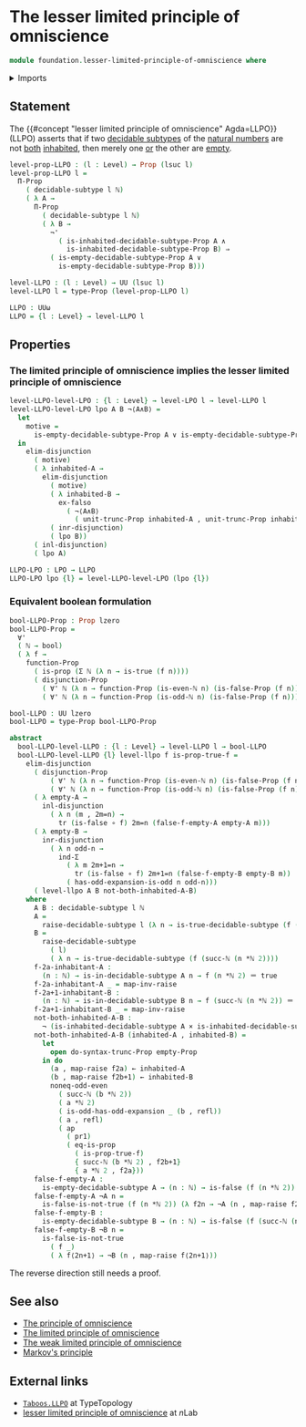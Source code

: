 # The lesser limited principle of omniscience

```agda
module foundation.lesser-limited-principle-of-omniscience where
```

<details><summary>Imports</summary>

```agda
open import elementary-number-theory.multiplication-natural-numbers
open import elementary-number-theory.natural-numbers
open import elementary-number-theory.parity-natural-numbers

open import foundation.action-on-identifications-functions
open import foundation.booleans
open import foundation.cartesian-product-types
open import foundation.conjunction
open import foundation.coproduct-types
open import foundation.decidable-propositions
open import foundation.decidable-subtypes
open import foundation.dependent-pair-types
open import foundation.disjunction
open import foundation.empty-types
open import foundation.equivalences
open import foundation.function-types
open import foundation.identity-types
open import foundation.limited-principle-of-omniscience
open import foundation.negation
open import foundation.propositional-truncations
open import foundation.raising-universe-levels
open import foundation.transport-along-identifications
open import foundation.universal-quantification
open import foundation.universe-levels

open import foundation-core.propositions
```

</details>

## Statement

The {{#concept "lesser limited principle of omniscience" Agda=LLPO}} (LLPO)
asserts that if two [decidable subtypes](foundation.decidable-subtypes.md) of
the [natural numbers](elementary-number-theory.natural-numbers.md) are not
[both](foundation.conjunction.md) [inhabited](foundation.inhabited-subtypes.md),
then merely one [or](foundation.disjunction.md) the other are
[empty](foundation.empty-types.md).

```agda
level-prop-LLPO : (l : Level) → Prop (lsuc l)
level-prop-LLPO l =
  Π-Prop
    ( decidable-subtype l ℕ)
    ( λ A →
      Π-Prop
        ( decidable-subtype l ℕ)
        ( λ B →
          ¬'
            ( is-inhabited-decidable-subtype-Prop A ∧
              is-inhabited-decidable-subtype-Prop B) ⇒
          ( is-empty-decidable-subtype-Prop A ∨
            is-empty-decidable-subtype-Prop B)))

level-LLPO : (l : Level) → UU (lsuc l)
level-LLPO l = type-Prop (level-prop-LLPO l)

LLPO : UUω
LLPO = {l : Level} → level-LLPO l
```

## Properties

### The limited principle of omniscience implies the lesser limited principle of omniscience

```agda
level-LLPO-level-LPO : {l : Level} → level-LPO l → level-LLPO l
level-LLPO-level-LPO lpo A B ¬⟨A∧B⟩ =
  let
    motive =
      is-empty-decidable-subtype-Prop A ∨ is-empty-decidable-subtype-Prop B
  in
    elim-disjunction
      ( motive)
      ( λ inhabited-A →
        elim-disjunction
          ( motive)
          ( λ inhabited-B →
            ex-falso
              ( ¬⟨A∧B⟩
                ( unit-trunc-Prop inhabited-A , unit-trunc-Prop inhabited-B)))
          ( inr-disjunction)
          ( lpo B))
      ( inl-disjunction)
      ( lpo A)

LLPO-LPO : LPO → LLPO
LLPO-LPO lpo {l} = level-LLPO-level-LPO (lpo {l})
```

### Equivalent boolean formulation

```agda
bool-LLPO-Prop : Prop lzero
bool-LLPO-Prop =
  ∀'
  ( ℕ → bool)
  ( λ f →
    function-Prop
      ( is-prop (Σ ℕ (λ n → is-true (f n))))
      ( disjunction-Prop
        ( ∀' ℕ (λ n → function-Prop (is-even-ℕ n) (is-false-Prop (f n))))
        ( ∀' ℕ (λ n → function-Prop (is-odd-ℕ n) (is-false-Prop (f n))))))

bool-LLPO : UU lzero
bool-LLPO = type-Prop bool-LLPO-Prop

abstract
  bool-LLPO-level-LLPO : {l : Level} → level-LLPO l → bool-LLPO
  bool-LLPO-level-LLPO {l} level-llpo f is-prop-true-f =
    elim-disjunction
      ( disjunction-Prop
          ( ∀' ℕ (λ n → function-Prop (is-even-ℕ n) (is-false-Prop (f n))))
          ( ∀' ℕ (λ n → function-Prop (is-odd-ℕ n) (is-false-Prop (f n)))))
      ( λ empty-A →
        inl-disjunction
          ( λ n (m , 2m=n) →
            tr (is-false ∘ f) 2m=n (false-f-empty-A empty-A m)))
      ( λ empty-B →
        inr-disjunction
          ( λ n odd-n →
            ind-Σ
              ( λ m 2m+1=n →
                tr (is-false ∘ f) 2m+1=n (false-f-empty-B empty-B m))
              ( has-odd-expansion-is-odd n odd-n)))
      ( level-llpo A B not-both-inhabited-A-B)
    where
      A B : decidable-subtype l ℕ
      A =
        raise-decidable-subtype l (λ n → is-true-decidable-subtype (f (n *ℕ 2)))
      B =
        raise-decidable-subtype
          ( l)
          ( λ n → is-true-decidable-subtype (f (succ-ℕ (n *ℕ 2))))
      f-2a-inhabitant-A :
        (n : ℕ) → is-in-decidable-subtype A n → f (n *ℕ 2) ＝ true
      f-2a-inhabitant-A _ = map-inv-raise
      f-2a+1-inhabitant-B :
        (n : ℕ) → is-in-decidable-subtype B n → f (succ-ℕ (n *ℕ 2)) ＝ true
      f-2a+1-inhabitant-B _ = map-inv-raise
      not-both-inhabited-A-B :
        ¬ (is-inhabited-decidable-subtype A × is-inhabited-decidable-subtype B)
      not-both-inhabited-A-B (inhabited-A , inhabited-B) =
        let
          open do-syntax-trunc-Prop empty-Prop
        in do
          (a , map-raise f2a) ← inhabited-A
          (b , map-raise f2b+1) ← inhabited-B
          noneq-odd-even
            ( succ-ℕ (b *ℕ 2))
            ( a *ℕ 2)
            ( is-odd-has-odd-expansion _ (b , refl))
            ( a , refl)
            ( ap
              ( pr1)
              ( eq-is-prop
                ( is-prop-true-f)
                { succ-ℕ (b *ℕ 2) , f2b+1}
                { a *ℕ 2 , f2a}))
      false-f-empty-A :
        is-empty-decidable-subtype A → (n : ℕ) → is-false (f (n *ℕ 2))
      false-f-empty-A ¬A n =
        is-false-is-not-true (f (n *ℕ 2)) (λ f2n → ¬A (n , map-raise f2n))
      false-f-empty-B :
        is-empty-decidable-subtype B → (n : ℕ) → is-false (f (succ-ℕ (n *ℕ 2)))
      false-f-empty-B ¬B n =
        is-false-is-not-true
          ( f _)
          ( λ f⟨2n+1⟩ → ¬B (n , map-raise f⟨2n+1⟩))
```

The reverse direction still needs a proof.

## See also

- [The principle of omniscience](foundation.principle-of-omniscience.md)
- [The limited principle of omniscience](foundation.limited-principle-of-omniscience.md)
- [The weak limited principle of omniscience](foundation.weak-limited-principle-of-omniscience.md)
- [Markov's principle](logic.markovs-principle.md)

## External links

- [`Taboos.LLPO`](https://martinescardo.github.io/TypeTopology/Taboos.LLPO.html)
  at TypeTopology
- [lesser limited principle of omniscience](https://ncatlab.org/nlab/show/lesser+limited+principle+of+omniscience)
  at $n$Lab
